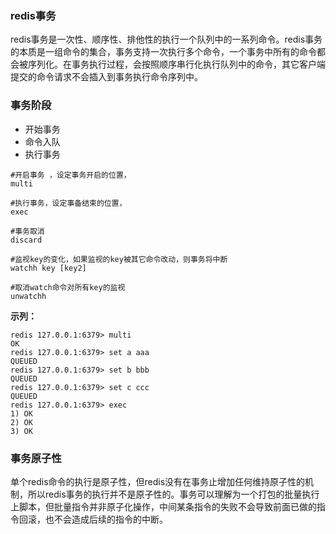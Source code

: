 ### redis事务

redis事务是一次性、顺序性、排他性的执行一个队列中的一系列命令。redis事务的本质是一组命令的集合，事务支持一次执行多个命令，一个事务中所有的命令都会被序列化。在事务执行过程，会按照顺序串行化执行队列中的命令，其它客户端提交的命令请求不会插入到事务执行命令序列中。



### 事务阶段

* 开始事务
* 命令入队
* 执行事务

```
#开启事务 ，设定事务开启的位置，
multi

#执行事务，设定事备结束的位置，
exec

#事务取消
discard

#监视key的变化，如果监视的key被其它命令改动，则事务将中断
watchh key [key2]

#取消watch命令对所有key的监视
unwatchh
```



**示列：**

```
redis 127.0.0.1:6379> multi
OK
redis 127.0.0.1:6379> set a aaa
QUEUED
redis 127.0.0.1:6379> set b bbb
QUEUED
redis 127.0.0.1:6379> set c ccc
QUEUED
redis 127.0.0.1:6379> exec
1) OK
2) OK
3) OK
```



### 事务原子性

单个redis命令的执行是原子性，但redis没有在事务止增加任何维持原子性的机制，所以redis事务的执行并不是原子性的。事务可以理解为一个打包的批量执行上脚本，但批量指令并非原子化操作，中间某条指令的失败不会导致前面已做的指令回滚，也不会造成后续的指令的中断。